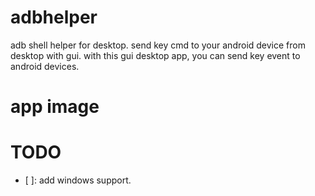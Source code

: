 # adbhelper
adb shell helper for desktop. send key cmd to your android device from desktop with gui. with this gui desktop app, you can send key event to android devices.

# app image


# TODO 
- [ ]: add windows support.
